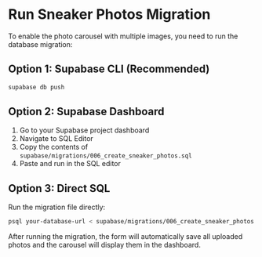 # Run Sneaker Photos Migration

To enable the photo carousel with multiple images, you need to run the database migration:

## Option 1: Supabase CLI (Recommended)
```bash
supabase db push
```

## Option 2: Supabase Dashboard
1. Go to your Supabase project dashboard
2. Navigate to SQL Editor
3. Copy the contents of `supabase/migrations/006_create_sneaker_photos.sql`
4. Paste and run in the SQL editor

## Option 3: Direct SQL
Run the migration file directly:
```bash
psql your-database-url < supabase/migrations/006_create_sneaker_photos.sql
```

After running the migration, the form will automatically save all uploaded photos and the carousel will display them in the dashboard.
